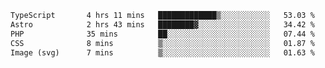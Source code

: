 <!--START_SECTION:waka-->

```txt
TypeScript       4 hrs 11 mins   █████████████▒░░░░░░░░░░░   53.03 %
Astro            2 hrs 43 mins   ████████▓░░░░░░░░░░░░░░░░   34.42 %
PHP              35 mins         ██░░░░░░░░░░░░░░░░░░░░░░░   07.44 %
CSS              8 mins          ▒░░░░░░░░░░░░░░░░░░░░░░░░   01.87 %
Image (svg)      7 mins          ▒░░░░░░░░░░░░░░░░░░░░░░░░   01.63 %
```

<!--END_SECTION:waka-->
